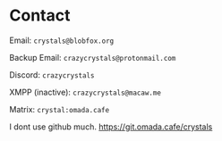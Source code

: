 # Contact
Email: `crystals@blobfox.org`

Backup Email: `crazycrystals@protonmail.com`

Discord: `crazycrystals`

XMPP (inactive): `crazycrystals@macaw.me`

Matrix: `crystal:omada.cafe`

I dont use github much. https://git.omada.cafe/crystals
